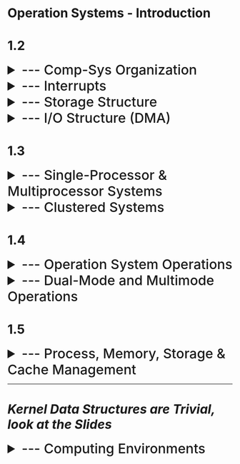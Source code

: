 # Operation Systems - Introduction

# 1.2

<details>
<summary style="font-size: 30px; font-weight: 500; cursor: pointer;"> --- Comp-Sys Organization </summary>

- Device Controllers are connect thru a common **BUS**
- Each Device is handled by their Controller! (Disk, Audio, Graphics)
- CPU, ^^ Controllers, etc... are also connected to this **BUS**

A Device Controller maintains a local buffer storage & set of special-purpose registers <br>
A Device Controller is in charge of moving the data between the peripheral devices that it controls aswell as it's own local buffer.
-  Example: Moving Data from Keyboard Input data into it's own Local Buffer, and generate signal to Device Driver so it can Interrupt

Operation Systems have **Device Drivers** for each **Device Controller**
- Device driver understands the Controller, and provides a *UNIFORM* Interface to the device 
- CPU & Device Controller execute in parallel, whilst splitting *Memory Cycles* (RAM Clock cycles)
- Synchronization of Memory Access from all these devices, are actually managed by **Memory Controller**

**System Bus**: Main communications path between Major Components.

![OS0](./static/OS_0.png)

---

In a typical I/O operation, the device driver is responsible for generating the interrupt to inform the operating system about the completion of the operation, and the device controller reads its own registers, performs necessary manipulations on the data, and manages the data within its own local buffer.

**Device Driver:**
- Interacts with the operating system.
- Initiates and manages I/O operations on behalf of the program or application.
- Configures the device controller by loading necessary registers.
- Generates an interrupt to notify the operating system when the I/O operation is complete.
- May provide the operating system with information about the status or results of the I/O operation.

**Device Controller:**
- Interacts with the physical device (e.g., keyboard, disk drive).
- Monitors and examines its own registers to determine the action required.
- Manages data transfer between the device and its local buffer.
- May perform manipulations or processing on the data as needed (e.g., error checking).
- Generates an interrupt to signal the device driver when the I/O operation is finished.

</details>

<details>
<summary style="font-size: 30px; font-weight: 500; cursor: pointer;"> --- Interrupts  </summary>

![OS0](./static/OS_4.png)

* **Hardware** can trigger an interrupt at any moment, by signalling to the CPU via the System Bus
* Upon Interrupt, the CPU is 'interuppted' and immediately executes the interrupt service, then resumes it's regular computation *(FIGURE 1.3)*
* Interrupts gotta be handled quick as they ALWAYS happen!!
* Generally Low Mem. Address hold Interrupt Service Routines for various devices, this parition in Mem is called **Interrupt Vector**
* Must safe "Before Interruption" State, and restore it, I'm talking Instruction Number & Registers as they might get modified by Interrupt routine

![OS0](./static/OS_1.png)

**Implementation Notes**
- CPU has an *"interrupt-request line"* that it checks after each instruction. 
- When a device controller asserts a signal on the interrupt-request line, the CPU detects it.
- CPU reads the interrupt number and jumps to the corresponding **"interrupt-handler routine."** *(Sends NUM of Interrupt Vector, so we know what device)*
- The handler saves state, identifies the cause of the interrupt, processes it, restores state, and returns control to the CPU.
- Device controller initiates an interrupt, CPU handles it via an **interrupt handler**, and the handler clears the interrupt by servicing the device.
- This mechanism allows the CPU to respond to asynchronous events, like a ready device controller.
- Modern operating systems incorporate more advanced interrupt-handling features.

## Note About Modern Interrupt Systems in OS

![OS0](./static/OS_3.png) <br>
![OS0](./static/OS_2.png)

</details>

<details>
<summary style="font-size: 30px; font-weight: 500; cursor: pointer;"> --- Storage Structure  </summary>

**Bootstrap Program** : Loads Operation System upon power-on, is stored in EEPROM *(erasable programmable read-only memory)* as it's NON-volatile ! <br>
- Loads operating system kernel and starts execution
- The kernel then starts providing services to the system and its users.
- ROM or EEPROM also known as **firmware**
- *firmware* isn't changed / rewriten frequently, and shouldn't be anyways...
- *firmware* is commonly used for lighweight & static programs *(iPhone stores serial numbers & hardware info in it)*

### General Storage Notes
- Von Neumann architecture: Fetch, decode, execute, store.
- Memory unit handles a sequence of memory addresses, oblivious to their generation.
- Secondary storage extends main memory for large and permanent data storage.
- Common secondary storage devices: HDDs and NVM (non-volatile mem).
- Secondary storage slower than main memory, vital for computer systems.
- Various storage components: cache, CD-ROM, magnetic tapes, etc.
- Tertiary storage for special purposes, slower and larger.
- All storage systems store and hold data but differ in speed, size, and volatility.

![OS0](./static/OS_5.png)

![OS0](./static/OS_6.png)

</details>

<details>
<summary style="font-size: 30px; font-weight: 500; cursor: pointer;"> --- I/O Structure (DMA)  </summary>

![OS0](./static/OS_8.png)

Device Controllers using local buffers and interrupts to the CPU can be slower for complex I/O operations with large data volumes. DMA (Direct Memory Access) is preferred as it allows data to be transferred directly between devices and memory without CPU intervention, resulting in faster data I/O.

### **DMA** | **Direct Memory Access**
- Initially setting up of Buffers, pointers, and counters for the I/O device.
- Device Controller transfers *ENTIRE BLOCK*(s) directly into Memory *(No CPU intervention)*
- Only **one interrupt per block** is sent to Device Driver *(rather than traditional interrupt per byte)*
- While the device controller is performing these operations, the CPU is available to accomplish other work

![OS0](./static/OS_7.png)

</details>

# 1.3

<details>
<summary style="font-size: 30px; font-weight: 500; cursor: pointer;"> --- Single-Processor & Multiprocessor Systems  </summary>

![OS0](./static/OS_10.png)

### Single Processor
- Single CPU Core, that manages Disk-controller microprocessor, etc.. 
- Receives a sequence of requests from the main CPU core and implements its own disk queue and scheduling algorithm.
- If there is only one general-purpose CPU with a single processing core, then the system is a single-processor system.

### Multiprocessor Systems: Growing in Use and Importance

Multiprocessor systems, also known as parallel systems or multicore systems, have two or more processors in close communication, sharing computer resources.

Multiple Processors have Single-Core CPU's that often share Computer bus, Memory, Peripherals, Clock and IO Devices *(Occasionally)*

**Advantages of Multiprocessor Systems:**
1. **Increased Throughput:** More work can be done in less time due to parallel processing.
2. **Economy of Scale:** Multiprocessor systems often cost less than equivalent multiple single-processor systems.
3. **Increased Reliability:** They offer graceful degradation or fault tolerance, enhancing system reliability.

---

### Symmetric Multiprocessor (SMP)
- In SMP, each CPU performs all tasks, including OS functions and user processes.
- SMP architecture includes multiple processors, each with its own CPU, registers, and local cache.
- All processors share physical memory via the system bus.
- SMP allows many processes to run simultaneously, equal to the number of CPUs.
- Inefficiencies may occur when one CPU is idle while another is overloaded.
- Sharing data structures can prevent inefficiencies and balance workload among processors.
- This dynamic sharing of processes and resources enhances system performance.

Windows, macOS, and Linux, as well as Android and iOS mobile systems—support multicore SMP systems

![OS9](./static/OS_11.png)

### Multi-Core CPUs
- They are more efficient than multiple chips with single cores
- ON-chip communication *(faster)* > BETWEEN-chip communication
- Uses significantly less power than multiple single-core chips
- Appear to OS as *N* standard processors !

**Dual-Core Design**
- Multi-core Processor Architecture
- CPU Cores share the L2 Cache
- Both CPU Cores have their own registers, and L1 caches
- Common in Industry

![OS9](./static/OS_9.png)

</details>

<details>
<summary style="font-size: 30px; font-weight: 500; cursor: pointer;"> --- Clustered Systems  </summary>

- **Clustered Systems**: Collection of multiple CPUs or nodes, each typically a multicore system.
- **Loosely Coupled**: Nodes are individual systems joined together, often through LAN or faster interconnects like InfiniBand.
- **Shared Storage**: Nodes in a cluster usually share storage resources. *(Using SAN, Storage Area Network)*
- **High Availability**: Aimed at ensuring service continuity even if one or more systems fail.
- **Redundancy**: Achieved by adding redundancy in the system for higher reliability.
- **Cluster Software**: Runs on nodes, enabling them to monitor each other and take over tasks if a node fails.
- **Minimal Service Interruption**: Users experience only brief service interruptions during failover.
- **Graceful Degradation**: Ability to continue providing service with reduced capacity in the event of hardware failure.
- **Fault Tolerance**: Some systems are designed to tolerate any single component failure and continue operating, Fault-tolerant systems have mechanisms for failure detection, diagnosis, and correction.

![os12](./static/OS_12.png)

Example: **Oracle Real Application Cluster**
- Version of Oracle's DB designed for parallel cluster
- Each machine runs Oracle, and a layer of software that tracks access to the shared disk
- Each machine has full access to all data in the database
- Implements Access Control & Locking to ensure no conflicting operations **DLM, Distributed Lock Manager**

</details>

# 1.4

<details>
<summary style="font-size: 30px; font-weight: 500; cursor: pointer;"> --- Operation System Operations  </summary>

1. **Bootstrap Program** must locate the operating-system kernel program, and load it into memory
2. Once the kernel is loaded and executing, it can start providing services to the system and its users
- Starts in Kernel Mode (Mode bit == 0)
3. Services provided outside the kernel by system programs are loaded into memory namely **System Daemons**
- These have the same lifetime as the Kernel program itself
- Example: Linux's `systemd` or `systemctl` daemons

4. After the system is fully booted, it waits for events !
- Events are signalled via Interrupt *(90% of the time)*

---

![os12](./static/OS_13.png)

**Multitasking** is a logical extension of **multiprogramming**. In multitasking systems, the CPU executes multiple processes by switching among them, but the switches occur frequently, providing the user with a fast response times. In a **multitasking system**, the operating system must ensure reasonable response time.

![os12](./static/OS_14.png)

**Virtual Memory** is when a partition of secondary storage is used as RAM

</details>

<details>
<summary style="font-size: 30px; font-weight: 500; cursor: pointer;"> --- Dual-Mode and Multimode Operations</summary>

We must be able to distinguish between the execution of operating-system code and user-defined code.
- Need for 2 different modes; **USER MODE** & **KERNEL MODE** *(aka system mode, priviledged mode,etc.)
- **Mode bit** in hardware determines the mode, kernel (0) , user (1)
- Whenever the operating system gains control of the computer, it is in kernel mode. *(EX; upon exception handle)*

![os12](./static/OS_15.png)


**Priviledged Instructions (only done in Kernel Mode)**
- The instruction to switch to kernel mode is an example of a privileged instruction. 
- Some other examples include I/O control, timer management, and interrupt management, etc...

![os12](./static/OS_16.png)

- CPU modes can extend beyond two modes.
- For example, Intel processors have four protection rings, with ring 0 as kernel mode and ring 3 as user mode.
- ARMv8 systems offer seven modes for various purposes.
- In practice, not all available modes are frequently used.

**Virtual Machine Manager (VMM)** is common for CPU's with Virtualization Support
- USER < VMM < KERNEL Modes, so it's not as powerful as Kernel mode, but more powerful than User Mode

**DUAL-MODE** is crucial for greater protection for OS
- *System Calls* are a means of User Programs asking the OS to preform tasks
- *System Calls* are treated as software interrupts
-  A system call usually takes the form of a **trap** to a specific location in the interrupt vector.

## Timer

A timer in the context of operating systems is a mechanism used to ensure that the operating system maintains control over the CPU and prevents user programs from getting stuck in infinite loops or failing to return control. It works by setting a specific time interval, after which an interrupt is triggered. This interval can be fixed or variable.

For example, on Linux systems, the kernel's timer interrupts can be configured with a parameter called HZ, which specifies the frequency of interrupts. An HZ value of 250 means that the timer generates 250 interrupts per second, or one interrupt every 4 milliseconds. These timer interrupts help the operating system regain control periodically.

Linux also uses a variable called "jiffies," which counts the number of timer interrupts since the system was booted. This allows the operating system to keep track of time and manage processes effectively.

In summary, timers ensure that the operating system maintains control by periodically interrupting the CPU to prevent user programs from monopolizing it. Linux, for instance, uses timer interrupts to manage timing and process control.

</details>

# 1.5

<details>
<summary style="font-size: 30px; font-weight: 500; cursor: pointer;"> --- Process, Memory, Storage & Cache Management</summary>

# --- Process Mgmt

**Process** = **Active** Entity, Program IN Execution *(for now, more general later)*
- Unit of work in the system

**Passive** Entities are Programs sitting in FS or RAM, but not executing... <br>

**Single-Threaded Processes** have 1 program counter, specifying next instruction, so sequential execution.
- 2 Processes might be associated with a program, but are seperate execution sequences

**Multithreaded Processes** have multiple program counters, each pointing to next the instruction for a *given Thread*!

![os12](./static/OS_17.png)

# --- Memory Mgmt

![os12](./static/OS_18.png)

# --- Storage Mgmt

- Operating systems provide a logical view of information storage through files, abstracting from physical storage devices.
- Files represent various types of information, such as programs and data, with different formats and characteristics.
- The OS manages files and directories, including creation, deletion, and access control.
- Mass-storage management is crucial for backing up main memory, with HDDs and NVM devices as primary storage media.
- The OS handles mounting, free-space management, allocation, disk scheduling, partitioning, and protection for secondary storage.
- Tertiary storage, like tape drives and optical media, is used for backups and long-term archival; OS may manage or leave it to applications.
- Efficient storage management is vital for system performance, as secondary storage is frequently used.
- Some functions of tertiary storage management can be handled by the OS, such as media mounting and migration from secondary storage.

![os12](./static/OS_19.png)

![os12](./static/OS_20.png)

# --- Cache Mgmt

**Programmer / Compiler** implements the register-allocation & replacement algorithms to decide what's in what Register, and what to keep in main Memory.
- LRU Caches are a hardware implementation however, no OS intervention ! *(Set & Block Associative, Direct Mapping)* 
- Without this cache, the CPU would have to wait several cycles while an instruction was fetched from main memory
- In contrast, transfer of data from **disk to memory** is usually controlled by the operating system.

![os12](./static/OS_21.png)

### Multi-processor Environments
- Distributed systems deal with multiple copies (replicas) of data distributed across different locations or servers.
- Maintaining consistency across replicas is vital to prevent data discrepancies.
- Techniques like replication protocols and distributed transactions are used to synchronize updates and ensure consistency in a distributed environment.
- Achieving **cache coherency** in multiprocessor environments is typically a hardware-level issue handled below the operating system level.
- In multitasking environments, care must be taken to ensure that processes obtain the most recent updates to shared data.

# --- I/O Mgmt

![os12](./static/OS_22.png)

</details>

---

# *Kernel Data Structures are Trivial, look at the Slides*


<details>
<summary style="font-size: 30px; font-weight: 500; cursor: pointer;"> --- Computing Environments</summary>

**Traditional Computing:**
- Stand-alone general-purpose machines.
- Blurred boundaries as systems increasingly interconnect with others, especially via the Internet.
- Portals provide web access to internal systems.
- Network computers *(thin clients)* resemble web terminals.
- Mobile computers, like smartphones and tablets, interconnect via wireless networks.
- Networking is becoming ubiquitous, with even home systems using firewalls for protection.

**Mobile Computing:**
- Involves handheld devices like smartphones and tablets.
- Functional differences compared to traditional laptops include additional OS features *(e.g., GPS, gyroscope).*
- Enables new types of applications like augmented reality.
- Utilizes IEEE 802.11 wireless or cellular data networks for connectivity. *(3G / 5G)*
- Dominated by Apple iOS and Google Android platforms.

**Distributed Computing:**
- Comprises a collection of separate, possibly heterogeneous systems networked together.
- Network serves as a communications path, with **TCP/IP** being the most common protocol.
- Various types of networks, including **LAN, WAN, MAN, and PAN**.
- Network Operating System facilitates features between systems across the network.
- Communication scheme allows systems to exchange messages, creating the illusion of a single system.

**Client-Server:**
- Transition from dumb terminals to smart PCs.
- Many systems now act as servers, responding to requests from clients.
- Compute-server systems provide interfaces for clients to request services (e.g., database access).
- Example: A server running a database that responds to client requests for data.
- File-server systems provide interfaces for clients to store and retrieve files.
- Example: A web server delivering files to clients using web browsers.

![os23](./static/OS_23.png)

**Peer-to-Peer:**
- An alternative model of distributed systems.
- P2P doesn't distinguish between clients and servers; all nodes are considered peers.
- Each node may act as a client, server, or both.
- Nodes join the P2P network by registering their service with a central lookup service or broadcasting service requests.
- Examples include Napster and Gnutella for file sharing, as well as Voice over IP (VoIP) services like Skype.

![os23](./static/OS_24.png)

**Cloud Computing:**
- Composed of Traditional OSes (Linux based usually) with VMMs & Cloud Management Tools
- Internet connectivity and traffic routing thru load-balancing & firewall
- Load balancing and other scaling techniques is a characteristic of Cloud Compute

![os23](./static/OS_25.png)

---
## Virtualization

- Enables operating systems to run as applications within other OS environments.
- *Emulation* is used when the source CPU type differs from the target CPU type (e.g., PowerPC to Intel x86).
- *Emulation* is generally the slowest method.
- **Interpretation** is used when computer language is not compiled to native code.
- **Virtualization** involves running OSes natively compiled for the CPU, which can then run guest OSes also natively compiled.
- Example: VMware running Windows 10 guests, each running applications, all on a native Windows 10 host OS.
- Virtual Machine Manager (VMM) provides virtualization services.

**Use Cases for Virtualization:**
- Laptops and desktops running multiple OSes for exploration or compatibility.
- For instance, an Apple laptop running macOS as the host and Windows as a guest.
- Developing applications for multiple OSes without requiring multiple physical systems.
- QA testing applications without the need for multiple systems.
- Executing and managing compute environments within data centers.
- VMM can run natively, where they also serve as the host.
- Specific-purpose hosts like VMware ESX and Citrix XenServer exist, serving as the host.

![os23](./static/OS_26.png)

</details>

